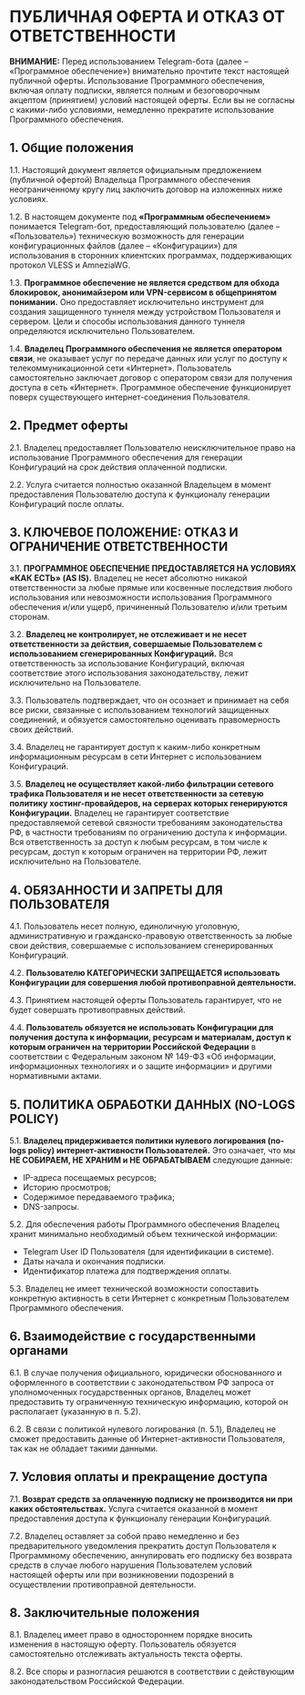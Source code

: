 # ПУБЛИЧНАЯ ОФЕРТА И ОТКАЗ ОТ ОТВЕТСТВЕННОСТИ

**ВНИМАНИЕ:** Перед использованием Telegram-бота (далее – «Программное обеспечение») внимательно прочтите текст настоящей публичной оферты. Использование Программного обеспечения, включая оплату подписки, является полным и безоговорочным акцептом (принятием) условий настоящей оферты. Если вы не согласны с какими-либо условиями, немедленно прекратите использование Программного обеспечения.

## 1. Общие положения

1.1. Настоящий документ является официальным предложением (публичной офертой) Владельца Программного обеспечения неограниченному кругу лиц заключить договор на изложенных ниже условиях.

1.2. В настоящем документе под **«Программным обеспечением»** понимается Telegram-бот, предоставляющий пользователю (далее – «Пользователь») техническую возможность для генерации конфигурационных файлов (далее – «Конфигурации») для использования в сторонних клиентских программах, поддерживающих протокол VLESS и AmneziaWG.

1.3. **Программное обеспечение не является средством для обхода блокировок, анонимайзером или VPN-сервисом в общепринятом понимании.** Оно предоставляет исключительно инструмент для создания защищенного туннеля между устройством Пользователя и сервером. Цели и способы использования данного туннеля определяются исключительно Пользователем.

1.4. **Владелец Программного обеспечения не является оператором связи**, не оказывает услуг по передаче данных или услуг по доступу к телекоммуникационной сети «Интернет». Пользователь самостоятельно заключает договор с оператором связи для получения доступа в сеть «Интернет». Программное обеспечение функционирует поверх существующего интернет-соединения Пользователя.

## 2. Предмет оферты

2.1. Владелец предоставляет Пользователю неисключительное право на использование Программного обеспечения для генерации Конфигураций на срок действия оплаченной подписки.

2.2. Услуга считается полностью оказанной Владельцем в момент предоставления Пользователю доступа к функционалу генерации Конфигураций после оплаты.

## 3. КЛЮЧЕВОЕ ПОЛОЖЕНИЕ: ОТКАЗ И ОГРАНИЧЕНИЕ ОТВЕТСТВЕННОСТИ

3.1. **ПРОГРАММНОЕ ОБЕСПЕЧЕНИЕ ПРЕДОСТАВЛЯЕТСЯ НА УСЛОВИЯХ «КАК ЕСТЬ» (AS IS).** Владелец не несет абсолютно никакой ответственности за любые прямые или косвенные последствия любого использования или невозможности использования Программного обеспечения и/или ущерб, причиненный Пользователю и/или третьим сторонам.

3.2. **Владелец не контролирует, не отслеживает и не несет ответственности за действия, совершаемые Пользователем с использованием сгенерированных Конфигураций.** Вся ответственность за использование Конфигураций, включая соответствие этого использования законодательству, лежит исключительно на Пользователе.

3.3. Пользователь подтверждает, что он осознает и принимает на себя все риски, связанные с использованием технологий защищенных соединений, и обязуется самостоятельно оценивать правомерность своих действий.

3.4. Владелец не гарантирует доступ к каким-либо конкретным информационным ресурсам в сети Интернет с использованием Конфигураций.

3.5. **Владелец не осуществляет какой-либо фильтрации сетевого трафика Пользователя и не несет ответственности за сетевую политику хостинг-провайдеров, на серверах которых генерируются Конфигурации.** Владелец не гарантирует соответствие предоставляемой сетевой связности требованиям законодательства РФ, в частности требованиям по ограничению доступа к информации. Вся ответственность за доступ к любым ресурсам, в том числе к ресурсам, доступ к которым ограничен на территории РФ, лежит исключительно на Пользователе.

## 4. ОБЯЗАННОСТИ И ЗАПРЕТЫ ДЛЯ ПОЛЬЗОВАТЕЛЯ

4.1. Пользователь несет полную, единоличную уголовную, административную и гражданско-правовую ответственность за любые свои действия, совершаемые с использованием сгенерированных Конфигураций.

4.2. **Пользователю КАТЕГОРИЧЕСКИ ЗАПРЕЩАЕТСЯ использовать Конфигурации для совершения любой противоправной деятельности.**

4.3. Принятием настоящей оферты Пользователь гарантирует, что не будет совершать противоправных действий.

4.4. **Пользователь обязуется не использовать Конфигурации для получения доступа к информации, ресурсам и материалам, доступ к которым ограничен на территории Российской Федерации** в соответствии с Федеральным законом № 149-ФЗ «Об информации, информационных технологиях и о защите информации» и другими нормативными актами.

## 5. ПОЛИТИКА ОБРАБОТКИ ДАННЫХ (NO-LOGS POLICY)

5.1. **Владелец придерживается политики нулевого логирования (no-logs policy) интернет-активности Пользователей.** Это означает, что мы **НЕ СОБИРАЕМ, НЕ ХРАНИМ и НЕ ОБРАБАТЫВАЕМ** следующие данные:
*   IP-адреса посещаемых ресурсов;
*   Историю просмотров;
*   Содержимое передаваемого трафика;
*   DNS-запросы.

5.2. Для обеспечения работы Программного обеспечения Владелец хранит минимально необходимый объем технической информации:
*   Telegram User ID Пользователя (для идентификации в системе).
*   Даты начала и окончания подписки.
*   Идентификатор платежа для подтверждения оплаты.

5.3. Владелец не имеет технической возможности сопоставить конкретную активность в сети Интернет с конкретным Пользователем Программного обеспечения.

## 6. Взаимодействие с государственными органами

6.1. В случае получения официального, юридически обоснованного и оформленного в соответствии с законодательством РФ запроса от уполномоченных государственных органов, Владелец может предоставить ту ограниченную техническую информацию, которой он располагает (указанную в п. 5.2).

6.2. В связи с политикой нулевого логирования (п. 5.1), Владелец не сможет предоставить данные об Интернет-активности Пользователя, так как не обладает такими данными.

## 7. Условия оплаты и прекращение доступа

7.1. **Возврат средств за оплаченную подписку не производится ни при каких обстоятельствах.** Услуга считается оказанной в момент предоставления доступа к функционалу генерации Конфигураций.

7.2. Владелец оставляет за собой право немедленно и без предварительного уведомления прекратить доступ Пользователя к Программному обеспечению, аннулировать его подписку без возврата средств в случае любого нарушения Пользователем условий настоящей оферты или при возникновении подозрений в осуществлении противоправной деятельности.

## 8. Заключительные положения

8.1. Владелец имеет право в одностороннем порядке вносить изменения в настоящую оферту. Пользователь обязуется самостоятельно отслеживать актуальность текста оферты.

8.2. Все споры и разногласия решаются в соответствии с действующим законодательством Российской Федерации.

